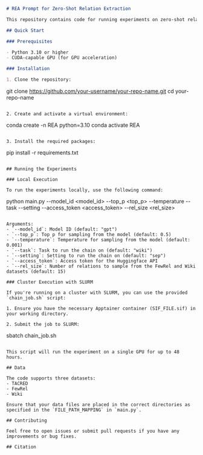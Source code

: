 
```markdown
# REA Prompt for Zero-Shot Relation Extraction

This repository contains code for running experiments on zero-shot relation extraction for the paper “REA: Refine-Estimate-Answer Prompting for Zero-Shot Relation Extraction”.

## Quick Start

### Prerequisites

- Python 3.10 or higher
- CUDA-capable GPU (for GPU acceleration)

### Installation

1. Clone the repository:
   ```
   git clone https://github.com/your-username/your-repo-name.git
   cd your-repo-name
   ```

2. Create and activate a virtual environment:
   ```
   conda create -n REA python=3.10
   conda activate REA
   ```

3. Install the required packages:
   ```
   pip install -r requirements.txt
   ```

## Running the Experiments

### Local Execution

To run the experiments locally, use the following command:

```
python main.py --model_id <model_id> --top_p <top_p> --temperature <temperature> --task <task> --setting <setting> --access_token <access_token> --rel_size <rel_size>
```

Arguments:
- `--model_id`: Model ID (default: "gpt")
- `--top_p`: Top p for sampling from the model (default: 0.5)
- `--temperature`: Temperature for sampling from the model (default: 0.001)
- `--task`: Task to run the chain on (default: "wiki")
- `--setting`: Setting to run the chain on (default: "sep")
- `--access_token`: Access token for the Huggingface API
- `--rel_size`: Number of relations to sample from the FewRel and Wiki datasets (default: 15)

### Cluster Execution with SLURM

If you're running on a cluster with SLURM, you can use the provided `chain_job.sh` script:

1. Ensure you have the necessary Apptainer container (SIF_FILE.sif) in your working directory.

2. Submit the job to SLURM:
   ```
   sbatch chain_job.sh
   ```

This script will run the experiment on a single GPU for up to 48 hours.

## Data

The code supports three datasets:
- TACRED
- FewRel
- Wiki

Ensure that your data files are placed in the correct directories as specified in the `FILE_PATH_MAPPING` in `main.py`.

## Contributing

Feel free to open issues or submit pull requests if you have any improvements or bug fixes.

## Citation